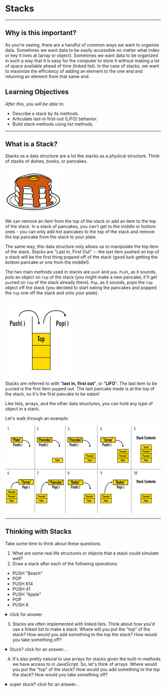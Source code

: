 Stacks
============================================

---

## Why is this important?
<!-- framing the "why" in big-picture/real world examples -->

As you're seeing, there are a handful of common ways we want to organize data. Sometimes we want data to be easily accessible no matter what index or key it lives at (array or object). Sometimes we want data to be organized in such a way that it is easy for the computer to store it without making a lot of space available ahead of time (linked list). In the case of stacks, we want to maximize the efficiency of adding an element to the one end and returning an element from that same end.

## Learning Objectives
<!-- specific/measurable goal for students to achieve -->
*After this, you will be able to:*

- Describe a stack by its methods.
- Articulate last-in first-out (LIFO) behavior.
- Build stack methods using list methods.


---

## What is a Stack?


Stacks as a data structure are a lot like stacks as a physical structure. Think of stacks of dishes, books, or pancakes.

![pancakes](./assets/ga_cs_general_5.png)

We can remove an item from the top of the stack or add an item to the top of the stack. In a stack of pancakes, you can't get to the middle or bottom ones - you can only add hot pancakes to the top of the stack and remove the top pancake from the stack to your plate.

The same way, this data structure only allows us to manipulate the top item of the stack. Stacks are "Last In, First Out" -- the last item pushed on top of a stack will be the first thing popped off of the stack (good luck getting the bottom pancake or one from the middle!).

The two main methods used in stacks are `push` and `pop`. `Push`, as it sounds, puts an object on `top` of the stack (you might make a new pancake; it'll get `push`ed on `top` of the stack already there). `Pop`, as it sounds, pops the `top` object off the stack (you decided to start eating the pancakes and popped the `top` one off the stack and onto your plate).

![stack](./assets/ga_cs_general_6.jpg)

Stacks are referred to with "**last in, first out**", or "**LIFO**". The last item to be `push`ed is the first item `pop`ped out. The last pancake made is at the top of the stack, so it's the first pancake to be eaten!


Like lists, arrays, and the other data structures, you can hold any type of object in a stack.

Let's walk through an example:

![stack](./assets/ga_cs_general_7.jpg)

----------------------------

## Thinking with Stacks

Take some time to think about these questions.

1. What are some real life structures or objects that a stack could simulate well?
2. Draw a stack after each of the following operations:

  * PUSH "Beach"
  * POP
  * PUSH 814
  * PUSH 41
  * PUSH "Apple"
  * POP
  * PUSH 8

  <details>
  <summary>click for answer</summary>

    `[]` --> PUSH "Beach" --> `["Beach"]` --> POP --> `[]` --> PUSH 814 --> `[814]` --> PUSH 41 --> `[814, 41]` --> PUSH "Apple" --> `[814, 41, "Apple"]` --> POP --> `[814, 41]` --> PUSH 8 --> `[814, 41, 8]`

  </details>

3. Stacks are often implemented with linked lists. Think about how you'd use a linked list to make a stack.  Where will you put the "top" of the stack? How would you add something to the top the stack? How would you take something off?

 <details>
 <summary>Stuck? click for an answer...</summary>
 *The "top" could be the head of the linked list. To `push` something on to the top, you could use `prepend`. To `pop`, you could `delete` the list's head and return it.*
 </details>

4. It's also pretty natural to use arrays for stacks given the built-in methods we have access to in JavaScript.  So, let's think of arrays.  Where would you put the "top" of the stack? How would you add something to the top the stack? How would you take something off?

 <details><summary>super stuck? click for an answer...</summary>
 *The "top" could be the end of the array, and you could use array methods `push` and `pop`.  Thanks, JavaScript! We'll do this next!*
 </details>
